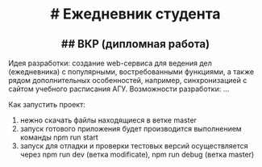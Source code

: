 <h1 align="center"># Ежедневник студента</h1>
<h2 align="center">## ВКР (дипломная работа)</h2>

Идея разработки: создание web-сервиса для ведения дел (ежедневника) с популярными, востребованными функциями, а также рядом дополнительных особенностей, например, синхронизацией с сайтом учебного расписания АГУ.
Возможности разработки: ...


Как запустить проект:
1) нежно скачать файлы находящиеся в ветке master
2) запуск готового приложения будет производится выполнением команды npm run start
3) запуск для отладки и проверки тестовых версий осуществляется через npm run dev (ветка modificate), npm run debug (ветка master)
